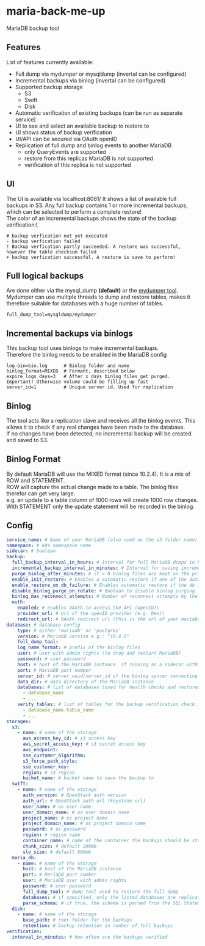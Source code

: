 # maria-back-me-up
MariaDB backup tool

## Features
List of features currently available:
- Full dump via mydumper or mysqldump (invertal can be configured)
- Incremental backups via binlog (invertal can be configured)
- Supported backup storage
  - S3
  - Swift
  - Disk
- Automatic verification of existing backups (can be run as separate service)
- UI to see and select an available backup to restore to
- UI shows status of backup verification
- UI/API can be secured via OAuth openID
- Replication of full dump and binlog events to another MariaDB
  - only QueryEvents are supported
  - restore from this replicas MariaDB is not supported
  - verification of this replica is not supported

## UI
The UI is available via localhost:8081/
It shows a list of available full backups in S3. Any full backup contains 1 or more incremental backups, which can be selected to perform a complete restore!\
The color of an incremental backups shows the state of the backup verification:\
```
# backup verfication not yet executed
- backup verfication failed
! Backup verfication partly succeeded. A restore was successful, however the table checksum failed
+ backup verfication successful. A restore is save to perform!
```

## Full logical backups
Are done either via the mysql_dump **(default)** or the [mydumper tool](https://github.com/maxbube/mydumper).
Mydumper can use multiple threads to dump and restore tables, makes it therefore suitable for databases with a huge number of tables.
```
full_dump_tool=mysqldump/mydumper
```

## Incremental backups via binlogs
This backup tool uses binlogs to make incremental backups.\
Therefore the binlog needs to be enabled in the MariaDB config
```
log-bin=bin.log      # Binlog folder and name
binlog_format=MIXED  # Formant, described below
expire_logs_days=3   # After x days binlog files get purged. Important! Otherwise volume could be filling up fast
server_id=1          # Unique server id. Used for replication
```

## Binlog
The tool acts like a replication slave and receives all the binlog events. This allows it to check if any real changes have been made to the database.\
If no changes have been detected, no incremental backup will be created and saved to S3.

## Binlog Format
By default MariaDB will use the MIXED format (since 10.2.4). It is a mix of ROW and STATEMENT.\
ROW will capture the actual change made to a table. The binlog files therefor can get very large.\
e.g. an update to a table column of 1000 rows will create 1000 row changes.
With STATEMENT only the update statement will be recorded in the binlog.

## Config

``` yaml
service_name: # Name of your MariaDB (also used as the s3 folder name)
namespace: # k8s namespace name
sidecar: # boolean
backup:
  full_backup_interval_in_hours: # Interval for full MariaDB dumps in hours
  incremental_backup_interval_in_minutes: # Interval for saving incremental backups, one continous increment if < 0
  purge_binlog_after_minutes: # if > 0 binlog files are kept on the primary db until they are older 
  enable_init_restore: # Enables a automatic restore if one of the databases (in MariaDB.databases) are missing.
  enable_restore_on_db_failure: # Enables automatic restore if the db is unhealthy.\
  disable_binlog_purge_on_rotate: # Boolean to disable binlog purging. Purging is enabled by detault
  binlog_max_reconnect_attempts: # Number of reconnect attempts by the binlog syncer, default is 10
  outh:
    enabled: # enables OAuth to access the API (openID)\
    provider_url: # Url of the openID provider (e.g. Dex)\
    redirect_url: # OAuth redirect url (this is the url of your mariabackup service)\
database: # database config
    type: # either 'mariadb' or 'postgres'
    version: # MariaDB version e.g.: "10.4.0"
    full_dump_tool: 
    log_name_format: # prefix of the binlog files
    user: # user with admin rights (to drop and restart MariaDB)
    password: # user password
    host: # host of the MariaDB instance. If running as a sidecar within the MariaDB pod: 127.0.0.1
    port: # MariaDB port number
    server_id: # server_uuid/server_id of the binlog syncer connecting to the host 
    data_dir: # data directory of the MariaDB instance
    databases: # list of databases (used for health checks and restores)
      - database_name
      - ... 
    verify_tables: # list of tables for the backup verification check. If none are provided the checksum verification is skipped!
      - database_name.table_name
      - ...
storages:
  s3:
    - name: # name of the storage
      aws_access_key_id: # s3 access key
      aws_secret_access_key: # s3 secret access key
      aws_endpoint:
      sse_customer_algorithm:
      s3_force_path_style:
      sse_customer_key:
      region: # s3 region
      bucket_name: # bucket name to save the backup to
  swift:
    - name: # name of the storage
      auth_version: # OpenStack auth version
      auth_url: # OpenStack auth url (keystone url)
      user_name: # os user name
      user_domain_name: # os user domain name
      project_name: # os project name
      project_domain_name: # os project domain name
      password: # os password
      region: # region name
      container_name: # name of the container the backups should be store in
      chunk_size: # default 200mb
      slo_size: # default 600mb
  maria_db:
    - name: # name of the storage
      host: # host of the MariaDB instance
      port: # MariaDB port number
      user: # MariaDB user with admin rights
      password: # user password
      full_dump_tool: # dump tool used to restore the full dump
      databases: # if specified, only the listed databases are replicated
      parse_schema: # if true, the schema is parsed from the SQL Statement of a QueryEvent
  disk:
    - name: # name of the storage
      base_path: # root folder for the backups
      retention: # backup retention in number of full backups
verification:
  interval_in_minutes: # how often are the backups verified
```
